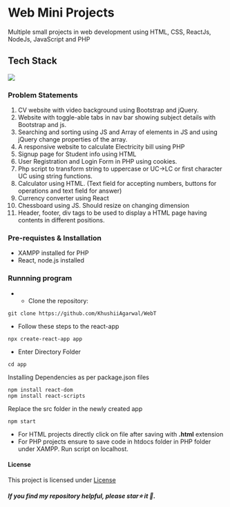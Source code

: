 # Web Mini Projects
Multiple small projects in web development using HTML, CSS, ReactJs, NodeJs, JavaScript and PHP

## Tech Stack
[![](https://skillicons.dev/icons?i=js,html,css,react,nodejs,php,spring,mysql)](https://skillicons.dev)

### Problem Statements
1. CV website with video background using Bootstrap and jQuery.
2. Website with toggle-able tabs in nav bar showing subject details with Bootstrap and js.
3. Searching and sorting using JS and Array of elements in JS and using jQuery change properties of the array. 
4. A responsive website to calculate Electricity bill using PHP
5. Signup page for Student info using HTML
6. User Registration and Login Form in PHP using cookies.
7. Php script to transform string to uppercase or UC->LC or first character UC using string functions.
8. Calculator using HTML. (Text field for accepting numbers, buttons for operations and text field for answer)
9. Currency converter using React
10. Chessboard using JS. Should resize on changing dimension
11. Header, footer, div tags to be used to display a HTML page having contents in different positions.
    
### Pre-requistes & Installation
* XAMPP installed for PHP
* React, node.js installed
### Runnning program
* * Clone the repository:
```
git clone https://github.com/KhushiiAgarwal/WebT
```
* Follow these steps to  the react-app
```
npx create-react-app app
```
* Enter Directory Folder
```
cd app
```
Installing Dependencies as per package.json files
```
npm install react-dom 
npm install react-scripts 
```
Replace the src folder in the newly created app
```
npm start
```
* For HTML projects directly click on file after saving with **.html** extension
* For PHP projects ensure to save code in htdocs folder in PHP folder under XAMPP. Run script on localhost.

#### License
This project is licensed under [License](docs/license.md)
##### If you find my repository helpful, please star⭐ it 🌟.


